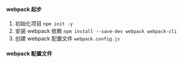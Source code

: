 #### webpack 起步

1. 初始化项目 `npm init -y`
2. 安装 webpack 依赖 `npm install --save-dev webpack webpack-cli`
3. 创建 webpack 配置文件 `webpack.config.js`



#### webpack 配置文件

